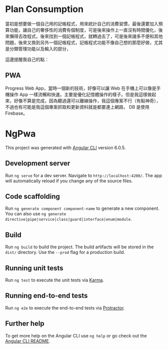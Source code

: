# Plan Consumption

當初是想要做一個自己用的記帳程式，用來統計自己的消費習慣，最後還要加入預算功能，讓自己的奢侈性的消費有個制度，可是後來操作上一直沒有時間優化，後來懶得去改程式，後來找到一個記帳程式，就轉過去了，可是後來諸多不便和其他問題，後來又換到另外一個記帳程式，記帳程式功能不像自己想的那麼好做，尤其是分類管理功能以及輸入的部分，

這邊提醒我自己的點：

## PWA

Progress Web App，當時一個新的技術，好像可以讓 Web 在手機上可以像是手機操作 App 一樣流暢和快速。主要是優化記憶體操作的樣子。但是我這樣做起來，好像不算是完成，因為聽過還可以離線操作，我這個專案不行（有點神奇），不過也有可能是我這個專案抓取和更新資料就是都要連上網路， DB 是使用 Firebase。

# NgPwa

This project was generated with [Angular CLI](https://github.com/angular/angular-cli) version 6.0.5.

## Development server

Run `ng serve` for a dev server. Navigate to `http://localhost:4200/`. The app will automatically reload if you change any of the source files.

## Code scaffolding

Run `ng generate component component-name` to generate a new component. You can also use `ng generate directive|pipe|service|class|guard|interface|enum|module`.

## Build

Run `ng build` to build the project. The build artifacts will be stored in the `dist/` directory. Use the `--prod` flag for a production build.

## Running unit tests

Run `ng test` to execute the unit tests via [Karma](https://karma-runner.github.io).

## Running end-to-end tests

Run `ng e2e` to execute the end-to-end tests via [Protractor](http://www.protractortest.org/).

## Further help

To get more help on the Angular CLI use `ng help` or go check out the [Angular CLI README](https://github.com/angular/angular-cli/blob/master/README.md).
